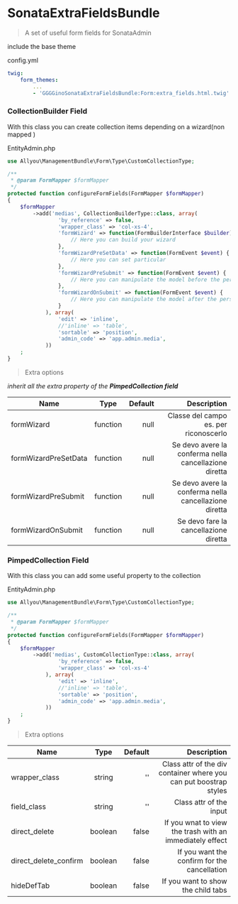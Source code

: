 # SonataExtraFieldsBundle

> A set of useful form fields for SonataAdmin

include the base theme

config.yml
```yml
twig:
    form_themes:
        ...
        - 'GGGGinoSonataExtraFieldsBundle:Form:extra_fields.html.twig'
```

### CollectionBuilder Field

With this class you can create collection items depending on a wizard(non mapped )

EntityAdmin.php
```php
use Allyou\ManagementBundle\Form\Type\CustomCollectionType;

/**
 * @param FormMapper $formMapper
 */
protected function configureFormFields(FormMapper $formMapper)
{
    $formMapper
        ->add('medias', CollectionBuilderType::class, array(
                'by_reference' => false,
                'wrapper_class' => 'col-xs-4',
                'formWizard' => function(FormBuilderInterface $builder) {
                    // Here you can build your wizard
                },
                'formWizardPreSetData' => function(FormEvent $event) {
                    // Here you can set particular
                },
                'formWizardPreSubmit' => function(FormEvent $event) {
                    // Here you can manipulate the model before the persist
                },
                'formWizardOnSubmit' => function(FormEvent $event) {
                    // Here you can manipulate the model after the persist
                }
            ), array(
                'edit' => 'inline',
                //'inline' => 'table',
                'sortable' => 'position',
                'admin_code' => 'app.admin.media',
            ))
    ;
}
```

> Extra options

*inherit all the extra property of the **PimpedCollection field*** 

| Name          | Type          | Default  | Description  |
| ------------- |:-------------:| --------:| ------------:|
| formWizard   | function       | null       | Classe del campo es. per riconoscerlo |
| formWizardPreSetData | function | null    | Se devo avere la conferma nella cancellazione diretta |
| formWizardPreSubmit | function | null    | Se devo avere la conferma nella cancellazione diretta |
| formWizardOnSubmit | function | null    | Se devo fare la cancellazione diretta |


### PimpedCollection Field

With this class you can add some useful property to the collection

EntityAdmin.php
```php
use Allyou\ManagementBundle\Form\Type\CustomCollectionType;

/**
 * @param FormMapper $formMapper
 */
protected function configureFormFields(FormMapper $formMapper)
{
    $formMapper
        ->add('medias', CustomCollectionType::class, array(
                'by_reference' => false,
                'wrapper_class' => 'col-xs-4'
            ), array(
                'edit' => 'inline',
                //'inline' => 'table',
                'sortable' => 'position',
                'admin_code' => 'app.admin.media',
            ))
    ;
}
```

> Extra options

| Name          | Type          | Default  | Description  |
| ------------- |:-------------:| --------:| ------------:|
| wrapper_class | string        | ''       | Class attr of the div container where you can put boostrap styles |
| field_class   | string        | ''       | Class attr of the input |
| direct_delete | boolean       | false    | If you wnat to view the trash with an immediately effect |
| direct_delete_confirm | boolean       | false    | If you want the confirm for the cancellation |
| hideDefTab | boolean       | false    | If you want to show the child tabs |
